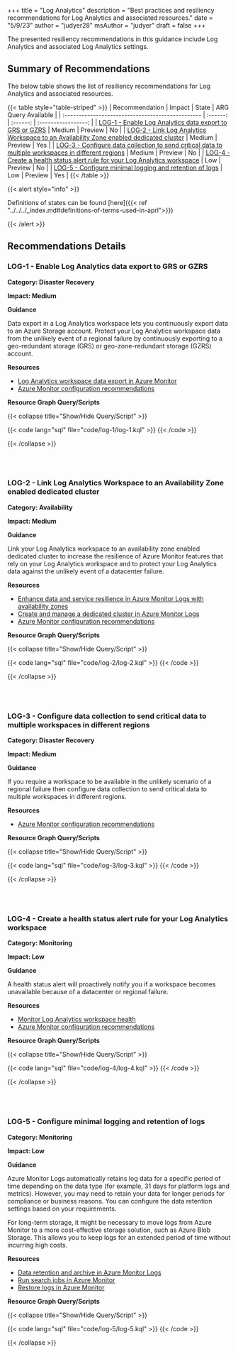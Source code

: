 +++
title = "Log Analytics"
description = "Best practices and resiliency recommendations for Log Analytics and associated resources."
date = "5/9/23"
author = "judyer28"
msAuthor = "judyer"
draft = false
+++

The presented resiliency recommendations in this guidance include Log Analytics and associated Log Analytics settings.

## Summary of Recommendations

The below table shows the list of resiliency recommendations for Log Analytics and associated resources.

{{< table style="table-striped" >}}
| Recommendation                                    |  Impact   |  State   | ARG Query Available |
| :------------------------------------------------ | :------: | :------: | :-----------------: |
| [LOG-1 - Enable Log Analytics data export to GRS or GZRS](#log-1---enable-log-analytics-data-export-to-grs-or-gzrs) | Medium  | Preview  |         No         |
| [LOG-2 - Link Log Analytics Workspace to an Availability Zone enabled dedicated cluster](#log-2---link-log-analytics-workspace-to-an-availability-zone-enabled-dedicated-cluster) | Medium  | Preview |         Yes          |
| [LOG-3 - Configure data collection to send critical data to multiple workspaces in different regions](#log-3---configure-data-collection-to-send-critical-data-to-multiple-workspaces-in-different-regions) | Medium  | Preview  |         No         |
| [LOG-4 - Create a health status alert rule for your Log Analytics workspace](#log-4---create-a-health-status-alert-rule-for-your-log-analytics-workspace) | Low  | Preview  |         No         |
| [LOG-5 - Configure minimal logging and retention of logs](#log-5---configure-minimal-logging-and-retention-of-logs) | Low  | Preview  |         Yes         |
{{< /table >}}

{{< alert style="info" >}}

Definitions of states can be found [here]({{< ref "../../../_index.md#definitions-of-terms-used-in-aprl">}})

{{< /alert >}}

## Recommendations Details

### LOG-1 - Enable Log Analytics data export to GRS or GZRS

**Category: Disaster Recovery**

**Impact: Medium**

**Guidance**

Data export in a Log Analytics workspace lets you continuously export data to an Azure Storage account.  Protect your Log Analytics workspace data from the unlikely event of a regional failure by continuously exporting to a geo-redundant storage (GRS) or geo-zone-redundant storage (GZRS) account.

**Resources**

- [Log Analytics workspace data export in Azure Monitor](https://learn.microsoft.com/azure/azure-monitor/logs/logs-data-export)
- [Azure Monitor configuration recommendations](https://learn.microsoft.com/azure/azure-monitor/best-practices-logs#configuration-recommendations)

**Resource Graph Query/Scripts**

{{< collapse title="Show/Hide Query/Script" >}}

{{< code lang="sql" file="code/log-1/log-1.kql" >}} {{< /code >}}

{{< /collapse >}}

<br><br>

### LOG-2 - Link Log Analytics Workspace to an Availability Zone enabled dedicated cluster

**Category: Availability**

**Impact: Medium**

**Guidance**

Link your Log Analytics workspace to an availability zone enabled dedicated cluster to increase the resilience of Azure Monitor features that rely on your Log Analytics workspace and to protect your Log Analytics data against the unlikely event of a datacenter failure.

**Resources**

- [Enhance data and service resilience in Azure Monitor Logs with availability zones](https://learn.microsoft.com/azure/azure-monitor/logs/availability-zones)
- [Create and manage a dedicated cluster in Azure Monitor Logs](https://learn.microsoft.com/azure/azure-monitor/logs/logs-dedicated-clusters)
- [Azure Monitor configuration recommendations](https://learn.microsoft.com/azure/azure-monitor/best-practices-logs#configuration-recommendations)

**Resource Graph Query/Scripts**

{{< collapse title="Show/Hide Query/Script" >}}

{{< code lang="sql" file="code/log-2/log-2.kql" >}} {{< /code >}}

{{< /collapse >}}

<br><br>

### LOG-3 - Configure data collection to send critical data to multiple workspaces in different regions

**Category: Disaster Recovery**

**Impact: Medium**

**Guidance**

If you require a workspace to be available in the unlikely scenario of a regional failure then configure data collection to send critical data to multiple workspaces in different regions.

**Resources**

- [Azure Monitor configuration recommendations](https://learn.microsoft.com/azure/azure-monitor/best-practices-logs#configuration-recommendations)

**Resource Graph Query/Scripts**

{{< collapse title="Show/Hide Query/Script" >}}

{{< code lang="sql" file="code/log-3/log-3.kql" >}} {{< /code >}}

{{< /collapse >}}

<br><br>

### LOG-4 - Create a health status alert rule for your Log Analytics workspace

**Category: Monitoring**

**Impact: Low**

**Guidance**

A health status alert will proactively notify you if a workspace becomes unavailable because of a datacenter or regional failure.

**Resources**

- [Monitor Log Analytics workspace health](https://learn.microsoft.com/azure/azure-monitor/logs/log-analytics-workspace-health)
- [Azure Monitor configuration recommendations](https://learn.microsoft.com/azure/azure-monitor/best-practices-logs#configuration-recommendations)

**Resource Graph Query/Scripts**

{{< collapse title="Show/Hide Query/Script" >}}

{{< code lang="sql" file="code/log-4/log-4.kql" >}} {{< /code >}}

{{< /collapse >}}

<br><br>

### LOG-5 - Configure minimal logging and retention of logs

**Category: Monitoring**

**Impact: Low**

**Guidance**

 Azure Monitor Logs automatically retains log data for a specific period of time depending on the data type (for example, 31 days for platform logs and metrics). However, you may need to retain your data for longer periods for compliance or business reasons. You can configure the data retention settings based on your requirements.

 For long-term storage, it might be necessary to move logs from Azure Monitor to a more cost-effective storage solution, such as Azure Blob Storage. This allows you to keep logs for an extended period of time without incurring high costs.


**Resources**

- [Data retention and archive in Azure Monitor Logs](https://learn.microsoft.com/en-us/azure/azure-monitor/logs/data-retention-archive?tabs=portal-1%2Cportal-2)
- [Run search jobs in Azure Monitor](https://learn.microsoft.com/en-us/azure/azure-monitor/logs/search-jobs?tabs=portal-1%2Cportal-2)
- [Restore logs in Azure Monitor](https://learn.microsoft.com/en-us/azure/azure-monitor/logs/restore?tabs=api-1)

**Resource Graph Query/Scripts**

{{< collapse title="Show/Hide Query/Script" >}}

{{< code lang="sql" file="code/log-5/log-5.kql" >}} {{< /code >}}

{{< /collapse >}}

<br><br>